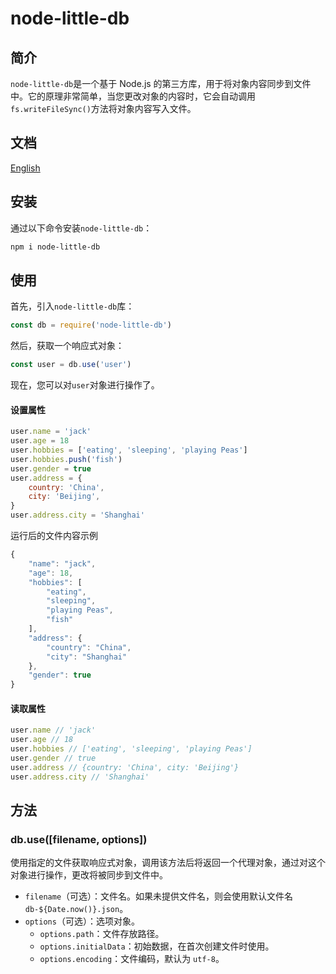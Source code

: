 # node-little-db

## 简介

`node-little-db`是一个基于 Node.js 的第三方库，用于将对象内容同步到文件中。它的原理非常简单，当您更改对象的内容时，它会自动调用`fs.writeFileSync()`方法将对象内容写入文件。

## 文档

[English](./README.en.md)

## 安装

通过以下命令安装`node-little-db`：

```sh
npm i node-little-db
```

## 使用

首先，引入`node-little-db`库：

```js
const db = require('node-little-db')
```

然后，获取一个响应式对象：

```js
const user = db.use('user')
```

现在，您可以对`user`对象进行操作了。

#### 设置属性

```js
user.name = 'jack'
user.age = 18
user.hobbies = ['eating', 'sleeping', 'playing Peas']
user.hobbies.push('fish')
user.gender = true
user.address = {
    country: 'China',
    city: 'Beijing',
}
user.address.city = 'Shanghai'
```

运行后的文件内容示例

```js
{
    "name": "jack",
    "age": 18,
    "hobbies": [
        "eating",
        "sleeping",
        "playing Peas",
        "fish"
    ],
    "address": {
        "country": "China",
        "city": "Shanghai"
    },
    "gender": true
}
```

#### 读取属性

```js
user.name // 'jack'
user.age // 18
user.hobbies // ['eating', 'sleeping', 'playing Peas']
user.gender // true
user.address // {country: 'China', city: 'Beijing'}
user.address.city // 'Shanghai'
```

## 方法

### db.use([filename, options])

使用指定的文件获取响应式对象，调用该方法后将返回一个代理对象，通过对这个对象进行操作，更改将被同步到文件中。

-   `filename`（可选）：文件名。如果未提供文件名，则会使用默认文件名 `db-${Date.now()}.json`。
-   `options`（可选）：选项对象。
    -   `options.path`：文件存放路径。
    -   `options.initialData`：初始数据，在首次创建文件时使用。
    -   `options.encoding`：文件编码，默认为 `utf-8`。
